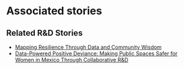 # Associated stories

<!-- !!DO NOT REMOVE!! start autogenerated hyperlinks -->
## Related R&D Stories
- [Mapping Resilience Through Data and Community Wisdom](/RnD-Archive/stories/?doc=Explorers_SOM)
- [Data-Powered Positive Deviance: Making Public Spaces Safer for Women in Mexico Through Collaborative R&D](/RnD-Archive/stories/?doc=Explorers_MEX)
<!-- !!DO NOT REMOVE!! end autogenerated hyperlinks -->